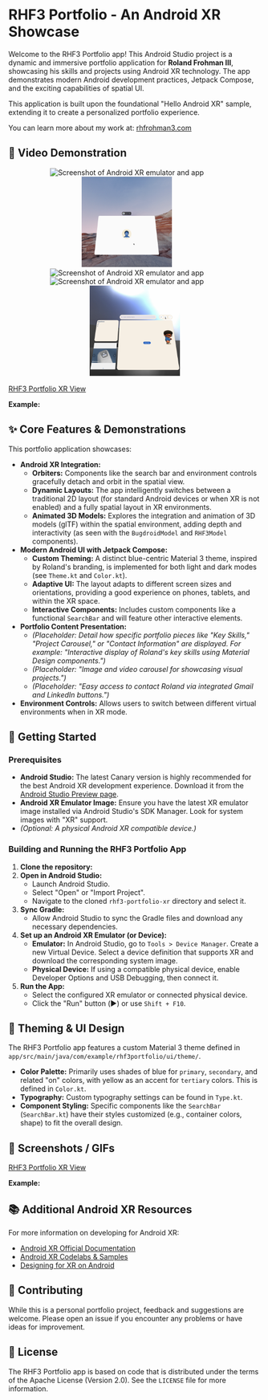 # RHF3 Portfolio - An Android XR Showcase

Welcome to the RHF3 Portfolio app! This Android Studio project is a dynamic and immersive portfolio application for **Roland Frohman III**, showcasing his skills and projects using Android XR technology. The app demonstrates modern Android development practices, Jetpack Compose, and the exciting capabilities of spatial UI.

This application is built upon the foundational "Hello Android XR" sample, extending it to create a personalized portfolio experience.

You can learn more about my work at: [rhfrohman3.com](https://rhfrohman3.com)

## 🎥 Video Demonstration
<div align="center">
  <img src="docs/File1.png" alt="Screenshot of Android XR emulator and app" width="180"/>
  &nbsp; &nbsp; &nbsp; &nbsp;
  <img src="docs/File2.png" alt="Screenshot of Android XR emulator and app" width="180"/>
  &nbsp; &nbsp; &nbsp; &nbsp;
  <img src="docs/File3.png" alt="Screenshot of Android XR emulator and app" width="180"/>
  &nbsp; &nbsp; &nbsp; &nbsp;
  <img src="docs/File4.png" alt="Screenshot of Android XR emulator and app" width="180"/>
  &nbsp; &nbsp; &nbsp; &nbsp;
  <img src="docs/File5.png" alt="Screenshot of Android XR emulator and app" width="180"/>
</div>




[RHF3 Portfolio XR View](docs/demo.gif)

**Example:**
<!-- [Watch the RHF3 Portfolio App in Action!](https://www.youtube.com/watch?v=your_video_id) -->

## ✨ Core Features & Demonstrations

This portfolio application showcases:

-   **Android XR Integration:**
    -   **Orbiters:** Components like the search bar and environment controls gracefully detach and orbit in the spatial view.
    -   **Dynamic Layouts:** The app intelligently switches between a traditional 2D layout (for standard Android devices or when XR is not enabled) and a fully spatial layout in XR environments.
    -   **Animated 3D Models:** Explores the integration and animation of 3D models (glTF) within the spatial environment, adding depth and interactivity (as seen with the `BugdroidModel` and `RHF3Model` components).
-   **Modern Android UI with Jetpack Compose:**
    -   **Custom Theming:** A distinct blue-centric Material 3 theme, inspired by Roland's branding, is implemented for both light and dark modes (see `Theme.kt` and `Color.kt`).
    -   **Adaptive UI:** The layout adapts to different screen sizes and orientations, providing a good experience on phones, tablets, and within the XR space.
    -   **Interactive Components:** Includes custom components like a functional `SearchBar` and will feature other interactive elements.
-   **Portfolio Content Presentation:**
    -   *(Placeholder: Detail how specific portfolio pieces like "Key Skills," "Project Carousel," or "Contact Information" are displayed. For example: "Interactive display of Roland's key skills using Material Design components.")*
    -   *(Placeholder: "Image and video carousel for showcasing visual projects.")*
    -   *(Placeholder: "Easy access to contact Roland via integrated Gmail and LinkedIn buttons.")*
-   **Environment Controls:** Allows users to switch between different virtual environments when in XR mode.

## 🚀 Getting Started

### Prerequisites

-   **Android Studio:** The latest Canary version is highly recommended for the best Android XR development experience. Download it from the [Android Studio Preview page](https://developer.android.com/studio/preview).
-   **Android XR Emulator Image:** Ensure you have the latest XR emulator image installed via Android Studio's SDK Manager. Look for system images with "XR" support.
-   *(Optional: A physical Android XR compatible device.)*

### Building and Running the RHF3 Portfolio App

1.  **Clone the repository:**
2. **Open in Android Studio:**
    *   Launch Android Studio.
    *   Select "Open" or "Import Project".
    *   Navigate to the cloned `rhf3-portfolio-xr` directory and select it.
3.  **Sync Gradle:**
    *   Allow Android Studio to sync the Gradle files and download any necessary dependencies.
4.  **Set up an Android XR Emulator (or Device):**
    *   **Emulator:** In Android Studio, go to `Tools > Device Manager`. Create a new Virtual Device. Select a device definition that supports XR and download the corresponding system image.
    *   **Physical Device:** If using a compatible physical device, enable Developer Options and USB Debugging, then connect it.
5.  **Run the App:**
    *   Select the configured XR emulator or connected physical device.
    *   Click the "Run" button (▶️) or use `Shift + F10`.

## 🎨 Theming & UI Design

The RHF3 Portfolio app features a custom Material 3 theme defined in `app/src/main/java/com/example/rhf3portfolio/ui/theme/`.

-   **Color Palette:** Primarily uses shades of blue for `primary`, `secondary`, and related "on" colors, with yellow as an accent for `tertiary` colors. This is defined in `Color.kt`.
-   **Typography:** Custom typography settings can be found in `Type.kt`.
-   **Component Styling:** Specific components like the `SearchBar` (`SearchBar.kt`) have their styles customized (e.g., container colors, shape) to fit the overall design.

## 📸 Screenshots / GIFs

[RHF3 Portfolio XR View](docs/screenshots/demo.gif)

**Example:**
<!-- ![RHF3 Portfolio XR View](docs/screenshots/demo.gif) -->
<!-- *Roland Frohman III's portfolio viewed in an Android XR environment.* -->

## 📚 Additional Android XR Resources

For more information on developing for Android XR:

-   [Android XR Official Documentation](https://developer.android.com/develop/xr)
-   [Android XR Codelabs & Samples](https://developer.android.com/develop/xr#bootcamp)
-   [Designing for XR on Android](https://developer.android.com/design/ui/xr)

## 🤝 Contributing

While this is a personal portfolio project, feedback and suggestions are welcome. Please open an issue if you encounter any problems or have ideas for improvement.

## 📄 License

The RHF3 Portfolio app is based on code that is distributed under the terms of the Apache License (Version 2.0). See the `LICENSE` file for more information.
